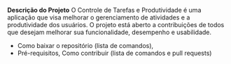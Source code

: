 **Descrição do Projeto**
  O Controle de Tarefas e Produtividade é uma aplicação que visa melhorar o gerenciamento de atividades e a produtividade dos usuários. O projeto está aberto a contribuições de todos que desejam melhorar sua funcionalidade, desempenho e usabilidade.
  
- Como baixar o repositório (lista de comandos),
- Pré-requisitos, Como contribuir (lista de comandos e pull requests)
